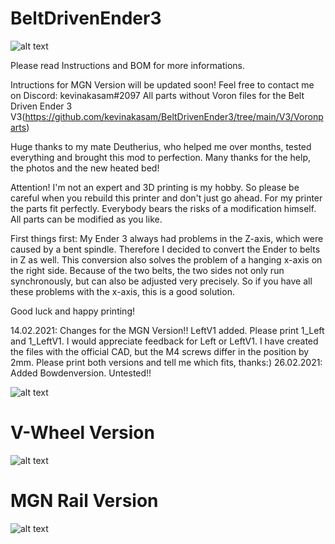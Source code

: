 # BeltDrivenEnder3
![alt text](https://github.com/kevinakasam/BeltDrivenEnder3/blob/main/BD_V3.jpg?raw=true)

Please read Instructions and BOM for more informations.

Intructions for MGN Version will be updated soon!
Feel free to contact me on Discord: kevinakasam#2097
All parts without Voron files for the Belt Driven Ender 3 V3(https://github.com/kevinakasam/BeltDrivenEnder3/tree/main/V3/Voronparts)

Huge thanks to my mate Deutherius, who helped me over months, tested everything and brought this mod to perfection. Many thanks for the help, the photos and the new heated bed!

Attention!
I'm not an expert and 3D printing is my hobby. So please be careful when you rebuild this printer and don't just go ahead. For my printer the parts fit perfectly.
Everybody bears the risks of a modification himself.
All parts can be modified as you like.

First things first:
My Ender 3 always had problems in the Z-axis, which were caused by a bent spindle. Therefore I decided to convert the Ender to belts in Z as well.
This conversion also solves the problem of a hanging x-axis on the right side. Because of the two belts, the two sides not only run synchronously, but can also be adjusted very precisely.
So if you have all these problems with the x-axis, this is a good solution.

Good luck and happy printing!

14.02.2021: Changes for the MGN Version!! LeftV1 added. Please print 1_Left and 1_LeftV1. I would appreciate feedback for Left or LeftV1. I have created the files with the official CAD, but the M4 screws differ in the position by 2mm. Please print both versions and tell me which fits, thanks:)
26.02.2021: Added Bowdenversion. Untested!!


![alt text](https://github.com/kevinakasam/BeltDrivenEnder3/blob/main/Pictures/IMG_3939.JPEG?raw=true)

# V-Wheel Version
![alt text](https://github.com/kevinakasam/BeltDrivenEnder3/blob/main/Pictures/RollerVersion.png?raw=true)

# MGN Rail Version
![alt text](https://github.com/kevinakasam/BeltDrivenEnder3/blob/main/Pictures/RailVersion.png)

